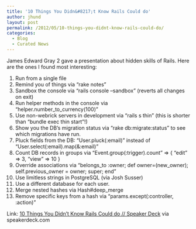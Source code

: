 ```yaml
---
title: '10 Things You Didn&#8217;t Know Rails Could do'
author: jhund
layout: post
permalink: /2012/05/10-things-you-didnt-know-rails-could-do/
categories:
  - Blog
  - Curated News
---
```

James Edward Gray 2 gave a presentation about hidden skills of Rails. Here are the ones I found most interesting:

  1. Run from a single file
  2. Remind you of things via &#8220;rake notes&#8221;
  3. Sandbox the console via &#8220;rails console &#8211;sandbox&#8221; (reverts all changes on exit)
  4. Run helper methods in the console via &#8220;helper.number\_to\_currency(100)&#8221;
  5. Use non-webrick servers in development via &#8220;rails s thin&#8221; (this is shorter than &#8220;bundle exec thin start&#8221;!)
  6. Show you the DB&#8217;s migration status via &#8220;rake db:migrate:status&#8221; to see which migrations have run.
  7. Pluck fields from the DB: &#8220;User.pluck(:email)&#8221; instead of &#8220;User.select(:email).map(&:email)&#8221;
  8. Count DB records in groups via &#8220;Event.group(:trigger).count&#8221; => { &#8220;edit&#8221; => 3, &#8220;view&#8221; => 10 }
  9. Override associations via &#8220;belongs\_to :owner; def owner=(new\_owner); self.previous_owner = owner; super; end&#8221;
 10. Use limitless strings in PostgreSQL (via Josh Susser)
 11. Use a different database for each user.
 12. Merge nested hashes via Hash#deep_merge
 13. Remove specific keys from a hash via &#8220;params.except(:controller, :action)&#8221;

Link: [10 Things You Didn&#8217;t Know Rails Could do // Speaker Deck][1] via speakerdeck.com

 [1]: http://bit.ly/ICV2iO